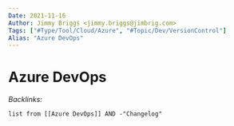 ```yaml
---
Date: 2021-11-16
Author: Jimmy Briggs <jimmy.briggs@jimbrig.com>
Tags: ["#Type/Tool/Cloud/Azure", "#Topic/Dev/VersionControl"]
Alias: "Azure DevOps"
---
```


# Azure DevOps

*Backlinks:*

```dataview
list from [[Azure DevOps]] AND -"Changelog"
```